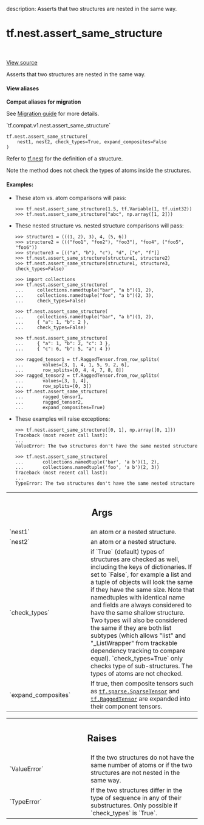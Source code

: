 description: Asserts that two structures are nested in the same way.

<div itemscope itemtype="http://developers.google.com/ReferenceObject">
<meta itemprop="name" content="tf.nest.assert_same_structure" />
<meta itemprop="path" content="Stable" />
</div>

# tf.nest.assert_same_structure

<!-- Insert buttons and diff -->

<table class="tfo-notebook-buttons tfo-api nocontent" align="left">

</table>

<a target="_blank" class="external" href="/code/stable/tensorflow/python/util/nest.py">View source</a>



Asserts that two structures are nested in the same way.


<section class="expandable">
  <h4 class="showalways">View aliases</h4>
  <p>
<b>Compat aliases for migration</b>
<p>See
<a href="https://www.tensorflow.org/guide/migrate">Migration guide</a> for
more details.</p>
<p>`tf.compat.v1.nest.assert_same_structure`</p>
</p>
</section>

<pre class="devsite-click-to-copy prettyprint lang-py tfo-signature-link">
<code>tf.nest.assert_same_structure(
    nest1, nest2, check_types=True, expand_composites=False
)
</code></pre>



<!-- Placeholder for "Used in" -->

Refer to [tf.nest](https://www.tensorflow.org/api_docs/python/tf/nest)
for the definition of a structure.

Note the method does not check the types of atoms inside the structures.

#### Examples:



* These atom vs. atom comparisons will pass:

  ```
  >>> tf.nest.assert_same_structure(1.5, tf.Variable(1, tf.uint32))
  >>> tf.nest.assert_same_structure("abc", np.array([1, 2]))
  ```

* These nested structure vs. nested structure comparisons will pass:

  ```
  >>> structure1 = (((1, 2), 3), 4, (5, 6))
  >>> structure2 = ((("foo1", "foo2"), "foo3"), "foo4", ("foo5", "foo6"))
  >>> structure3 = [(("a", "b"), "c"), "d", ["e", "f"]]
  >>> tf.nest.assert_same_structure(structure1, structure2)
  >>> tf.nest.assert_same_structure(structure1, structure3, check_types=False)
  ```

  ```
  >>> import collections
  >>> tf.nest.assert_same_structure(
  ...     collections.namedtuple("bar", "a b")(1, 2),
  ...     collections.namedtuple("foo", "a b")(2, 3),
  ...     check_types=False)
  ```

  ```
  >>> tf.nest.assert_same_structure(
  ...     collections.namedtuple("bar", "a b")(1, 2),
  ...     { "a": 1, "b": 2 },
  ...     check_types=False)
  ```

  ```
  >>> tf.nest.assert_same_structure(
  ...     { "a": 1, "b": 2, "c": 3 },
  ...     { "c": 6, "b": 5, "a": 4 })
  ```

  ```
  >>> ragged_tensor1 = tf.RaggedTensor.from_row_splits(
  ...       values=[3, 1, 4, 1, 5, 9, 2, 6],
  ...       row_splits=[0, 4, 4, 7, 8, 8])
  >>> ragged_tensor2 = tf.RaggedTensor.from_row_splits(
  ...       values=[3, 1, 4],
  ...       row_splits=[0, 3])
  >>> tf.nest.assert_same_structure(
  ...       ragged_tensor1,
  ...       ragged_tensor2,
  ...       expand_composites=True)
  ```

* These examples will raise exceptions:

  ```
  >>> tf.nest.assert_same_structure([0, 1], np.array([0, 1]))
  Traceback (most recent call last):
  ...
  ValueError: The two structures don't have the same nested structure
  ```

  ```
  >>> tf.nest.assert_same_structure(
  ...       collections.namedtuple('bar', 'a b')(1, 2),
  ...       collections.namedtuple('foo', 'a b')(2, 3))
  Traceback (most recent call last):
  ...
  TypeError: The two structures don't have the same nested structure
  ```

<!-- Tabular view -->
 <table class="responsive fixed orange">
<colgroup><col width="214px"><col></colgroup>
<tr><th colspan="2"><h2 class="add-link">Args</h2></th></tr>

<tr>
<td>
`nest1`<a id="nest1"></a>
</td>
<td>
an atom or a nested structure.
</td>
</tr><tr>
<td>
`nest2`<a id="nest2"></a>
</td>
<td>
an atom or a nested structure.
</td>
</tr><tr>
<td>
`check_types`<a id="check_types"></a>
</td>
<td>
if `True` (default) types of structures are checked as well,
including the keys of dictionaries. If set to `False`, for example a list
and a tuple of objects will look the same if they have the same size. Note
that namedtuples with identical name and fields are always considered to
have the same shallow structure. Two types will also be considered the
same if they are both list subtypes (which allows "list" and
"_ListWrapper" from trackable dependency tracking to compare equal).
`check_types=True` only checks type of sub-structures. The types of atoms
are not checked.
</td>
</tr><tr>
<td>
`expand_composites`<a id="expand_composites"></a>
</td>
<td>
If true, then composite tensors such as
<a href="../../tf/sparse/SparseTensor.md"><code>tf.sparse.SparseTensor</code></a> and <a href="../../tf/RaggedTensor.md"><code>tf.RaggedTensor</code></a> are expanded into their
component tensors.
</td>
</tr>
</table>



<!-- Tabular view -->
 <table class="responsive fixed orange">
<colgroup><col width="214px"><col></colgroup>
<tr><th colspan="2"><h2 class="add-link">Raises</h2></th></tr>

<tr>
<td>
`ValueError`<a id="ValueError"></a>
</td>
<td>
If the two structures do not have the same number of atoms or
if the two structures are not nested in the same way.
</td>
</tr><tr>
<td>
`TypeError`<a id="TypeError"></a>
</td>
<td>
If the two structures differ in the type of sequence in any of
their substructures. Only possible if `check_types` is `True`.
</td>
</tr>
</table>


